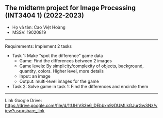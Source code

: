 The midterm project for Image Processing (INT3404 1) (2022-2023)
-----
+ Họ và tên: Cao Việt Hoàng 
+ MSSV: 19020819
-----
Requirements: Implement 2 tasks
+ Task 1: Make “spot the difference” game data
  - Game: Find the differences between 2 images
  - Game levels: By simplicity/complexity of objects, background, quantity, colors. Higher level, more details
  - Input: an image
  - Output: multi-level images for the game
+ Task 2: Solve game in task 1: Find the differences and encircle them
-----
Link Google Drive: https://drive.google.com/file/d/1tUHIV83e6_DEbbxn9zDUMLkGJurGwSNz/view?usp=share_link
